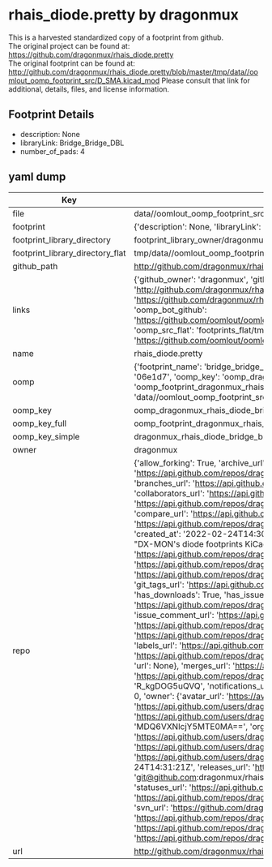 # rhais_diode.pretty by dragonmux  
This is a harvested standardized copy of a footprint from github.  
The original project can be found at:  
https://github.com/dragonmux/rhais_diode.pretty  
The original footprint can be found at:
http://github.com/dragonmux/rhais_diode.pretty/blob/master/tmp/data//oomlout_oomp_footprint_src/D_SMA.kicad_mod
Please consult that link for additional, details, files, and license information.  
## Footprint Details
* description: None  
* libraryLink: Bridge_Bridge_DBL  
* number_of_pads: 4  
## yaml dump  
| Key | Value |  
| --- | --- |  
| file | data//oomlout_oomp_footprint_src/rhais_diode.pretty/Bridge_Bridge_DBL.kicad_mod |  
| footprint | {'description': None, 'libraryLink': 'Bridge_Bridge_DBL', 'number_of_pads': 4} |  
| footprint_library_directory | footprint_library_owner/dragonmux_rhais_diode.pretty |  
| footprint_library_directory_flat | tmp/data//oomlout_oomp_footprint_src/footprints_flat/dragonmux_rhais_diode_bridge_bridge_dbl/working |  
| github_path | http://github.com/dragonmux/rhais_diode.pretty/blob/master/tmp/data//oomlout_oomp_footprint_src/Bridge_Bridge_DBL.kicad_mod |  
| links | {'github_owner': 'dragonmux', 'github_repo_name': 'rhais_diode.pretty', 'github_src': 'http://github.com/dragonmux/rhais_diode.pretty/blob/master/tmp/data//oomlout_oomp_footprint_src/D_SMA.kicad_mod', 'github_src_repo': 'https://github.com/dragonmux/rhais_diode.pretty', 'oomp_bot': 'tmp/data//oomlout_oomp_footprint_src/footprints/dragonmux_rhais_diode_bridge_bridge_dbl/working', 'oomp_bot_github': 'https://github.com/oomlout/oomlout_oomp_footprint_bot/tree/main/tmp/data//oomlout_oomp_footprint_src/footprints/dragonmux_rhais_diode_bridge_bridge_dbl/working', 'oomp_src_flat': 'footprints_flat/tmp/data//oomlout_oomp_footprint_src/footprints_flat/dragonmux_rhais_diode_bridge_bridge_dbl/working', 'oomp_src_flat_github': 'https://github.com/oomlout/oomlout_oomp_footprint_src/tree/main/tmp/data//oomlout_oomp_footprint_src/footprints_flat/dragonmux_rhais_diode_bridge_bridge_dbl/working'} |  
| name | rhais_diode.pretty |  
| oomp | {'footprint_name': 'bridge_bridge_dbl', 'library_name': 'rhais_diode', 'md5': '06e1d7965cbe1347211e2571ba2b4626', 'md5_10': '06e1d7965c', 'md5_5': '06e1d', 'md5_6': '06e1d7', 'oomp_key': 'oomp_dragonmux_rhais_diode_bridge_bridge_dbl', 'oomp_key_extra': 'oomp_footprint_dragonmux_rhais_diode_bridge_bridge_dbl', 'oomp_key_full': 'oomp_footprint_dragonmux_rhais_diode_bridge_bridge_dbl_06e1d7', 'oomp_key_simple': 'dragonmux_rhais_diode_bridge_bridge_dbl', 'original_filename': 'data//oomlout_oomp_footprint_src/rhais_diode.pretty/Bridge_Bridge_DBL.kicad_mod', 'owner_name': 'dragonmux'} |  
| oomp_key | oomp_dragonmux_rhais_diode_bridge_bridge_dbl |  
| oomp_key_full | oomp_footprint_dragonmux_rhais_diode_bridge_bridge_dbl |  
| oomp_key_simple | dragonmux_rhais_diode_bridge_bridge_dbl |  
| owner | dragonmux |  
| repo | {'allow_forking': True, 'archive_url': 'https://api.github.com/repos/dragonmux/rhais_diode.pretty/{archive_format}{/ref}', 'archived': False, 'assignees_url': 'https://api.github.com/repos/dragonmux/rhais_diode.pretty/assignees{/user}', 'blobs_url': 'https://api.github.com/repos/dragonmux/rhais_diode.pretty/git/blobs{/sha}', 'branches_url': 'https://api.github.com/repos/dragonmux/rhais_diode.pretty/branches{/branch}', 'clone_url': 'https://github.com/dragonmux/rhais_diode.pretty.git', 'collaborators_url': 'https://api.github.com/repos/dragonmux/rhais_diode.pretty/collaborators{/collaborator}', 'comments_url': 'https://api.github.com/repos/dragonmux/rhais_diode.pretty/comments{/number}', 'commits_url': 'https://api.github.com/repos/dragonmux/rhais_diode.pretty/commits{/sha}', 'compare_url': 'https://api.github.com/repos/dragonmux/rhais_diode.pretty/compare/{base}...{head}', 'contents_url': 'https://api.github.com/repos/dragonmux/rhais_diode.pretty/contents/{+path}', 'contributors_url': 'https://api.github.com/repos/dragonmux/rhais_diode.pretty/contributors', 'created_at': '2022-02-24T14:30:18Z', 'default_branch': 'main', 'deployments_url': 'https://api.github.com/repos/dragonmux/rhais_diode.pretty/deployments', 'description': "DX-MON's diode footprints KiCad library", 'disabled': False, 'downloads_url': 'https://api.github.com/repos/dragonmux/rhais_diode.pretty/downloads', 'events_url': 'https://api.github.com/repos/dragonmux/rhais_diode.pretty/events', 'fork': False, 'forks': 0, 'forks_count': 0, 'forks_url': 'https://api.github.com/repos/dragonmux/rhais_diode.pretty/forks', 'full_name': 'dragonmux/rhais_diode.pretty', 'git_commits_url': 'https://api.github.com/repos/dragonmux/rhais_diode.pretty/git/commits{/sha}', 'git_refs_url': 'https://api.github.com/repos/dragonmux/rhais_diode.pretty/git/refs{/sha}', 'git_tags_url': 'https://api.github.com/repos/dragonmux/rhais_diode.pretty/git/tags{/sha}', 'git_url': 'git://github.com/dragonmux/rhais_diode.pretty.git', 'has_discussions': False, 'has_downloads': True, 'has_issues': True, 'has_pages': False, 'has_projects': True, 'has_wiki': True, 'homepage': None, 'hooks_url': 'https://api.github.com/repos/dragonmux/rhais_diode.pretty/hooks', 'html_url': 'https://github.com/dragonmux/rhais_diode.pretty', 'id': 463179861, 'is_template': False, 'issue_comment_url': 'https://api.github.com/repos/dragonmux/rhais_diode.pretty/issues/comments{/number}', 'issue_events_url': 'https://api.github.com/repos/dragonmux/rhais_diode.pretty/issues/events{/number}', 'issues_url': 'https://api.github.com/repos/dragonmux/rhais_diode.pretty/issues{/number}', 'keys_url': 'https://api.github.com/repos/dragonmux/rhais_diode.pretty/keys{/key_id}', 'labels_url': 'https://api.github.com/repos/dragonmux/rhais_diode.pretty/labels{/name}', 'language': None, 'languages_url': 'https://api.github.com/repos/dragonmux/rhais_diode.pretty/languages', 'license': {'key': 'other', 'name': 'Other', 'node_id': 'MDc6TGljZW5zZTA=', 'spdx_id': 'NOASSERTION', 'url': None}, 'merges_url': 'https://api.github.com/repos/dragonmux/rhais_diode.pretty/merges', 'milestones_url': 'https://api.github.com/repos/dragonmux/rhais_diode.pretty/milestones{/number}', 'mirror_url': None, 'name': 'rhais_diode.pretty', 'network_count': 0, 'node_id': 'R_kgDOG5uQVQ', 'notifications_url': 'https://api.github.com/repos/dragonmux/rhais_diode.pretty/notifications{?since,all,participating}', 'open_issues': 0, 'open_issues_count': 0, 'owner': {'avatar_url': 'https://avatars.githubusercontent.com/u/691140?v=4', 'events_url': 'https://api.github.com/users/dragonmux/events{/privacy}', 'followers_url': 'https://api.github.com/users/dragonmux/followers', 'following_url': 'https://api.github.com/users/dragonmux/following{/other_user}', 'gists_url': 'https://api.github.com/users/dragonmux/gists{/gist_id}', 'gravatar_id': '', 'html_url': 'https://github.com/dragonmux', 'id': 691140, 'login': 'dragonmux', 'node_id': 'MDQ6VXNlcjY5MTE0MA==', 'organizations_url': 'https://api.github.com/users/dragonmux/orgs', 'received_events_url': 'https://api.github.com/users/dragonmux/received_events', 'repos_url': 'https://api.github.com/users/dragonmux/repos', 'site_admin': False, 'starred_url': 'https://api.github.com/users/dragonmux/starred{/owner}{/repo}', 'subscriptions_url': 'https://api.github.com/users/dragonmux/subscriptions', 'type': 'User', 'url': 'https://api.github.com/users/dragonmux'}, 'private': False, 'pulls_url': 'https://api.github.com/repos/dragonmux/rhais_diode.pretty/pulls{/number}', 'pushed_at': '2022-02-24T14:31:21Z', 'releases_url': 'https://api.github.com/repos/dragonmux/rhais_diode.pretty/releases{/id}', 'size': 8, 'ssh_url': 'git@github.com:dragonmux/rhais_diode.pretty.git', 'stargazers_count': 0, 'stargazers_url': 'https://api.github.com/repos/dragonmux/rhais_diode.pretty/stargazers', 'statuses_url': 'https://api.github.com/repos/dragonmux/rhais_diode.pretty/statuses/{sha}', 'subscribers_count': 1, 'subscribers_url': 'https://api.github.com/repos/dragonmux/rhais_diode.pretty/subscribers', 'subscription_url': 'https://api.github.com/repos/dragonmux/rhais_diode.pretty/subscription', 'svn_url': 'https://github.com/dragonmux/rhais_diode.pretty', 'tags_url': 'https://api.github.com/repos/dragonmux/rhais_diode.pretty/tags', 'teams_url': 'https://api.github.com/repos/dragonmux/rhais_diode.pretty/teams', 'temp_clone_token': None, 'topics': [], 'trees_url': 'https://api.github.com/repos/dragonmux/rhais_diode.pretty/git/trees{/sha}', 'updated_at': '2022-02-24T14:30:18Z', 'url': 'https://api.github.com/repos/dragonmux/rhais_diode.pretty', 'visibility': 'public', 'watchers': 0, 'watchers_count': 0, 'web_commit_signoff_required': False} |  
| url | http://github.com/dragonmux/rhais_diode.pretty |  

